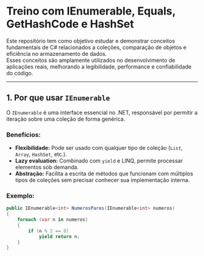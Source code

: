 # Treino com IEnumerable, Equals, GetHashCode e HashSet

Este repositório tem como objetivo estudar e demonstrar conceitos fundamentais de C# relacionados a coleções, comparação de objetos e eficiência no armazenamento de dados.  
Esses conceitos são amplamente utilizados no desenvolvimento de aplicações reais, melhorando a legibilidade, performance e confiabilidade do código.

---

## 1. Por que usar `IEnumerable`
O `IEnumerable` é uma interface essencial no .NET, responsável por permitir a iteração sobre uma coleção de forma genérica.

### Benefícios:
- **Flexibilidade:** Pode ser usado com qualquer tipo de coleção (`List`, `Array`, `HashSet`, etc.).
- **Lazy evaluation:** Combinado com `yield` e LINQ, permite processar elementos sob demanda.
- **Abstração:** Facilita a escrita de métodos que funcionam com múltiplos tipos de coleções sem precisar conhecer sua implementação interna.

### Exemplo:
```csharp
public IEnumerable<int> NumerosPares(IEnumerable<int> numeros)
{
    foreach (var n in numeros)
    {
        if (n % 2 == 0)
            yield return n;
    }
}
